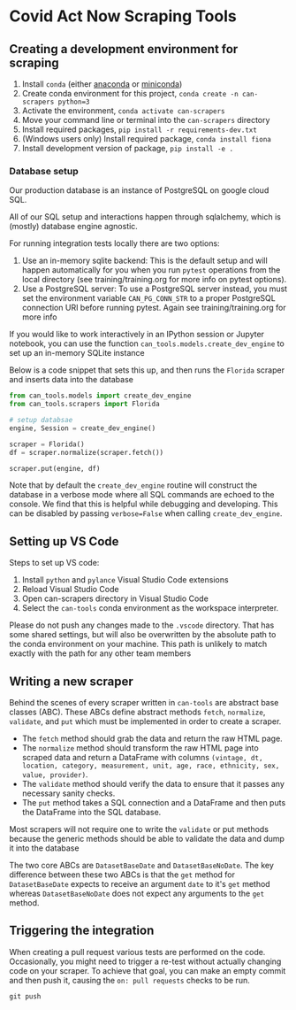 # Covid Act Now Scraping Tools


## Creating a development environment for scraping

1. Install `conda` (either [anaconda](https://www.anaconda.com/products/individual) or [miniconda](https://docs.conda.io/en/latest/miniconda.html))
2. Create conda environment for this project, `conda create -n can-scrapers python=3`
3. Activate the environment, `conda activate can-scrapers`
4. Move your command line or terminal into the `can-scrapers` directory
6. Install required packages, `pip install -r requirements-dev.txt`
5. (Windows users only) Install required package, `conda install fiona`
7. Install development version of package, `pip install -e .`

### Database setup

Our production database is an instance of PostgreSQL on google cloud SQL.

All of our SQL setup and interactions happen through sqlalchemy, which is
(mostly) database engine agnostic.

For running integration tests locally there are two options:

1. Use an in-memory sqlite backend: This is the default setup and will happen
   automatically for you when you run `pytest` operations from the local
   directory (see training/training.org for more info on pytest options).
2. Use a PostgreSQL server: To use a PostgreSQL server instead, you must set the
   environment variable `CAN_PG_CONN_STR` to a proper PostgreSQL connection URI
   before running pytest. Again see training/training.org for more info


If you would like to work interactively in an IPython session or Jupyter
notebook, you can use the function `can_tools.models.create_dev_engine` to set
up an in-memory SQLite instance

Below is a code snippet that sets this up, and then runs the `Florida` scraper
and inserts data into the database

```python
from can_tools.models import create_dev_engine
from can_tools.scrapers import Florida

# setup databsae
engine, Session = create_dev_engine()

scraper = Florida()
df = scraper.normalize(scraper.fetch())

scraper.put(engine, df)
```

Note that by default the `create_dev_engine` routine will construct the database
in a verbose mode where all SQL commands are echoed to the console. We find that
this is helpful while debugging and developing. This can be disabled by passing
`verbose=False` when calling `create_dev_engine`.

## Setting up VS Code

Steps to set up VS code:

1. Install `python` and `pylance` Visual Studio Code extensions
2. Reload Visual Studio Code
3. Open can-scrapers directory in Visual Studio Code
4. Select the `can-tools` conda environment as the workspace interpreter.

Please do not push any changes made to the `.vscode` directory. That has some
shared settings, but will also be overwritten by the absolute path to the
conda environment on your machine. This path is unlikely to match exactly
with the path for any other team members

## Writing a new scraper

Behind the scenes of every scraper written in `can-tools` are abstract base
classes (ABC). These ABCs define abstract methods `fetch`, `normalize`, `validate`,
and `put` which must be implemented in order to create a scraper.

* The `fetch` method should grab the data and return the raw HTML page.
* The `normalize` method should transform the raw HTML page into scraped data
  and return a DataFrame with columns `(vintage, dt, location, category,
  measurement, unit, age, race, ethnicity, sex, value, provider)`.
* The `validate` method should verify the data to ensure that it passes any
  necessary sanity checks.
* The `put` method takes a SQL connection and a DataFrame and then puts the
  DataFrame into the SQL database.

Most scrapers will not require one to write the `validate` or put methods because
the generic methods should be able to validate the data and dump it into the database

The two core ABCs are `DatasetBaseDate` and `DatasetBaseNoDate`. The key
difference between these two ABCs is that the `get` method for `DatasetBaseDate`
expects to receive an argument `date` to it's `get` method whereas
`DatasetBaseNoDate` does not expect any arguments to the `get` method.

## Triggering the integration

When creating a pull request various tests are performed on the code.
Occasionally, you might need to trigger a re-test without actually changing code
on your scraper.  To achieve that goal, you can make an empty commit and then
push it, causing the `on: pull requests` checks to be run.

```git commit --allow-empty -m "Trigger GitHub actions"
git push
```
